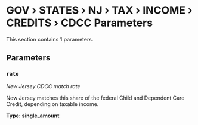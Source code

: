 # GOV › STATES › NJ › TAX › INCOME › CREDITS › CDCC Parameters

This section contains 1 parameters.

## Parameters

### `rate`
*New Jersey CDCC match rate*

New Jersey matches this share of the federal Child and Dependent Care Credit, depending on taxable income.

**Type: single_amount**


